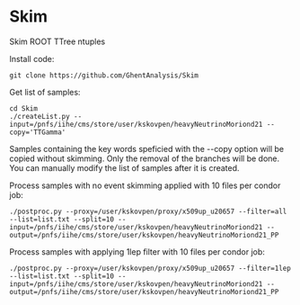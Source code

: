 # Skim

Skim ROOT TTree ntuples

Install code:

```
git clone https://github.com/GhentAnalysis/Skim
```

Get list of samples:

```
cd Skim
./createList.py --input=/pnfs/iihe/cms/store/user/kskovpen/heavyNeutrinoMoriond21 --copy='TTGamma'
```

Samples containing the key words speficied with the --copy option will be
copied without skimming. Only the removal of the branches will be
done. You can manually modify the list of samples after it is created.

Process samples with no event skimming applied with 10 files per condor job:

```
./postproc.py --proxy=/user/kskovpen/proxy/x509up_u20657 --filter=all --list=list.txt --split=10 --input=/pnfs/iihe/cms/store/user/kskovpen/heavyNeutrinoMoriond21 --output=/pnfs/iihe/cms/store/user/kskovpen/heavyNeutrinoMoriond21_PP
```

Process samples with applying 1lep filter with 10 files per condor job:

```
./postproc.py --proxy=/user/kskovpen/proxy/x509up_u20657 --filter=1lep --list=list.txt --split=10 --input=/pnfs/iihe/cms/store/user/kskovpen/heavyNeutrinoMoriond21 --output=/pnfs/iihe/cms/store/user/kskovpen/heavyNeutrinoMoriond21_PP
```
